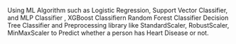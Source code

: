 Using ML Algorithm such as Logistic Regression, Support Vector 
Classifier, and MLP Classifier , XGBoost Classifiern Random Forest Classifier
Decision Tree Classifier and Preprocessing library like StandardScaler, RobustScaler, MinMaxScaler to Predict whether a person has Heart Disease or not.



